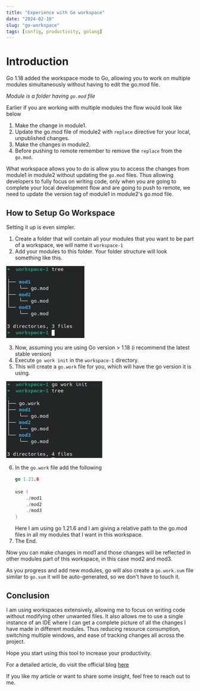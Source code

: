 ```yaml
---
title: "Experience with Go workspace"
date: "2024-02-10"
slug: "go-workspace"
tags: [config, productivity, golang]
---
```


# Introduction
Go 1.18 added the workspace mode to Go, allowing you to work on multiple modules simultaneously without having to edit the go.mod file.

_Module is a folder having `go.mod` file_

Earlier if you are working with multiple modules the flow would look like below
1. Make the change in module1.
2. Update the go.mod file of module2 with `replace` directive for your local, unpublished changes.
3. Make the changes in module2.
4. Before pushing to remote remember to remove the `replace` from the `go.mod`.

What workspace allows you to do is allow you to access the changes from module1 in module2 without updating the `go.mod` files.
Thus allowing developers to fully focus on writing code, only when you are going to complete your local development flow and are going to push to remote, we need to update the version tag of module1 in module2's go.mod file.

## How to Setup Go Workspace
Setting it up is even simpler.
1. Create a folder that will contain all your modules that you want to be part of a workspace, we will name it `workspace-1`
2. Add your modules to this folder. Your folder structure will look something like this.

![Workspace Structure Before](workspace-tree-before.png)

3. Now, assuming you are using Go version > 1.18 (i recommend the latest stable version)
4. Execute `go work init` in the `workspace-1` directory.
5. This will create a `go.work` file for you, which will have the go version it is using. 

![Workspace Structure after init](workspace-tree-after-1.png)

6. In the `go.work` file add the following
    ```go
    go 1.21.6

    use (
        ./mod1
        ./mod2
        ./mod3
    )
    ```
    Here I am using go 1.21.6 and I am giving a relative path to the go.mod files in all my modules that I want in this workspace.
7. The End. 
 
Now you can make changes in mod1 and those changes will be reflected in other modules part of this workspace, in this case mod2 and mod3.

As you progress and add new modules, go will also create a `go.work.sum` file similar to `go.sum` it will be auto-generated, so we don't have to touch it.

## Conclusion

I am using workspaces extensively, allowing me to focus on writing code without modifying other unwanted files. It also allows me to use a single instance of an IDE where I can get a complete picture of all the changes I have made in different modules. Thus reducing resource consumption, switching multiple windows, and ease of tracking changes all across the project.

Hope you start using this tool to increase your productivity.

For a detailed article, do visit the official blog [here](https://go.dev/blog/get-familiar-with-workspaces)

If you like my article or want to share some insight, feel free to reach out to me.